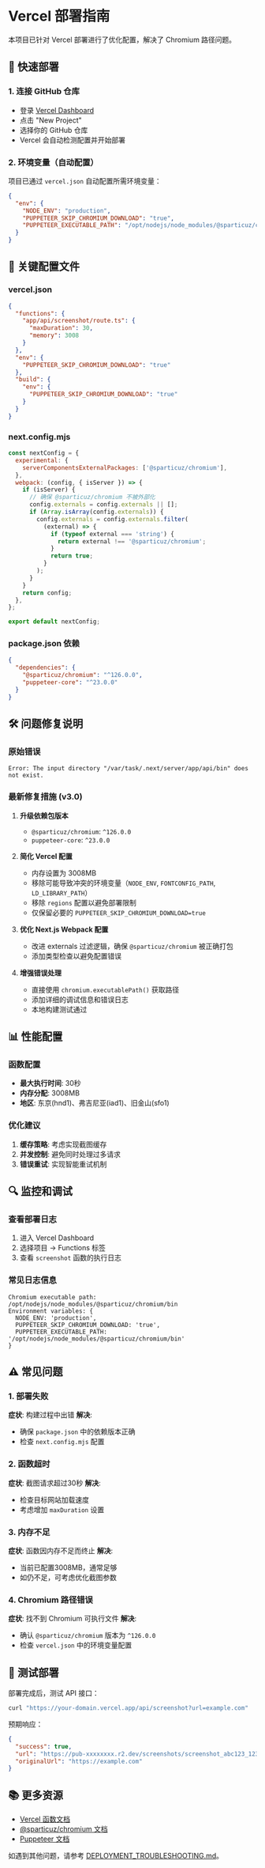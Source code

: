 # Vercel 部署指南

本项目已针对 Vercel 部署进行了优化配置，解决了 Chromium 路径问题。

## 🚀 快速部署

### 1. 连接 GitHub 仓库
- 登录 [Vercel Dashboard](https://vercel.com/dashboard)
- 点击 "New Project"
- 选择你的 GitHub 仓库
- Vercel 会自动检测配置并开始部署

### 2. 环境变量（自动配置）
项目已通过 `vercel.json` 自动配置所需环境变量：
```json
{
  "env": {
    "NODE_ENV": "production",
    "PUPPETEER_SKIP_CHROMIUM_DOWNLOAD": "true",
    "PUPPETEER_EXECUTABLE_PATH": "/opt/nodejs/node_modules/@sparticuz/chromium/bin"
  }
}
```

## 🔧 关键配置文件

### vercel.json

```json
{
  "functions": {
    "app/api/screenshot/route.ts": {
      "maxDuration": 30,
      "memory": 3008
    }
  },
  "env": {
    "PUPPETEER_SKIP_CHROMIUM_DOWNLOAD": "true"
  },
  "build": {
    "env": {
      "PUPPETEER_SKIP_CHROMIUM_DOWNLOAD": "true"
    }
  }
}
```

### next.config.mjs
```javascript
const nextConfig = {
  experimental: {
    serverComponentsExternalPackages: ['@sparticuz/chromium'],
  },
  webpack: (config, { isServer }) => {
    if (isServer) {
      // 确保 @sparticuz/chromium 不被外部化
      config.externals = config.externals || [];
      if (Array.isArray(config.externals)) {
        config.externals = config.externals.filter(
          (external) => {
            if (typeof external === 'string') {
              return external !== '@sparticuz/chromium';
            }
            return true;
          }
        );
      }
    }
    return config;
  },
};

export default nextConfig;
```

### package.json 依赖
```json
{
  "dependencies": {
    "@sparticuz/chromium": "^126.0.0",
    "puppeteer-core": "^23.0.0"
  }
}
```

## 🛠️ 问题修复说明

### 原始错误
```
Error: The input directory "/var/task/.next/server/app/api/bin" does not exist.
```

### 最新修复措施 (v3.0)

1. **升级依赖包版本**
   - `@sparticuz/chromium`: `^126.0.0`
   - `puppeteer-core`: `^23.0.0`

2. **简化 Vercel 配置**
   - 内存设置为 3008MB
   - 移除可能导致冲突的环境变量（`NODE_ENV`, `FONTCONFIG_PATH`, `LD_LIBRARY_PATH`）
   - 移除 `regions` 配置以避免部署限制
   - 仅保留必要的 `PUPPETEER_SKIP_CHROMIUM_DOWNLOAD=true`

3. **优化 Next.js Webpack 配置**
   - 改进 externals 过滤逻辑，确保 `@sparticuz/chromium` 被正确打包
   - 添加类型检查以避免配置错误

4. **增强错误处理**
   - 直接使用 `chromium.executablePath()` 获取路径
   - 添加详细的调试信息和错误日志
   - 本地构建测试通过

## 📊 性能配置

### 函数配置
- **最大执行时间**: 30秒
- **内存分配**: 3008MB
- **地区**: 东京(hnd1)、弗吉尼亚(iad1)、旧金山(sfo1)

### 优化建议
1. **缓存策略**: 考虑实现截图缓存
2. **并发控制**: 避免同时处理过多请求
3. **错误重试**: 实现智能重试机制

## 🔍 监控和调试

### 查看部署日志
1. 进入 Vercel Dashboard
2. 选择项目 → Functions 标签
3. 查看 `screenshot` 函数的执行日志

### 常见日志信息
```
Chromium executable path: /opt/nodejs/node_modules/@sparticuz/chromium/bin
Environment variables: {
  NODE_ENV: 'production',
  PUPPETEER_SKIP_CHROMIUM_DOWNLOAD: 'true',
  PUPPETEER_EXECUTABLE_PATH: '/opt/nodejs/node_modules/@sparticuz/chromium/bin'
}
```

## ⚠️ 常见问题

### 1. 部署失败
**症状**: 构建过程中出错
**解决**: 
- 确保 `package.json` 中的依赖版本正确
- 检查 `next.config.mjs` 配置

### 2. 函数超时
**症状**: 截图请求超过30秒
**解决**:
- 检查目标网站加载速度
- 考虑增加 `maxDuration` 设置

### 3. 内存不足
**症状**: 函数因内存不足而终止
**解决**:
- 当前已配置3008MB，通常足够
- 如仍不足，可考虑优化截图参数

### 4. Chromium 路径错误
**症状**: 找不到 Chromium 可执行文件
**解决**:
- 确认 `@sparticuz/chromium` 版本为 `^126.0.0`
- 检查 `vercel.json` 中的环境变量配置

## 🎯 测试部署

部署完成后，测试 API 接口：

```bash
curl "https://your-domain.vercel.app/api/screenshot?url=example.com"
```

预期响应：
```json
{
  "success": true,
  "url": "https://pub-xxxxxxxx.r2.dev/screenshots/screenshot_abc123_1234567890.png",
  "originalUrl": "https://example.com"
}
```

## 📚 更多资源

- [Vercel 函数文档](https://vercel.com/docs/functions)
- [@sparticuz/chromium 文档](https://github.com/Sparticuz/chromium)
- [Puppeteer 文档](https://pptr.dev/)

如遇到其他问题，请参考 [DEPLOYMENT_TROUBLESHOOTING.md](./DEPLOYMENT_TROUBLESHOOTING.md)。